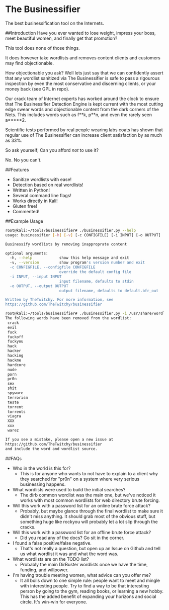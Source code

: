 # The Businessifier

The best businessification tool on the Internets.

##Introduction
Have you ever wanted to lose weight, impress your boss, meet beautiful women, and finally get that promotion?

This tool does none of those things.

It does however take wordlists and removes content clients and customers may find objectionable.

How objectionable you ask? Well lets just say that we can confidently assert that any wordlist sanitized via The Businessifier is safe to pass a rigourous inspection by even the most conservative and discerning clients, or your money back (see GPL in repo).

Our crack team of Internet experts has worked around the clock to ensure that The Businessifier Detection Engine is kept current with the most cutting edge swear words and objectionable content from the dark corners of the Nets. This includes words such as f\*\*k, p\*\*n, and even the rarely seen a\*\*\*\*\*2.

Scientific tests performed by real people wearing labs coats has shown that regular use of The Businessifier can increase client satisfaction by as much as 33%.

So ask yourself; Can you afford *not* to use it?

No. No you can't.

##Features
  - Sanitize wordlists with ease!
  - Detection based on real wordlists!
  - Written in Python!
  - Several command line flags!
  - Works directly in Kali!
  - Gluten free!
  - Commented!

##Example Usage
```sh
root@kali:~/tools/businessifier# ./businessifier.py --help
usage: businessifier [-h] [-v] [-c CONFIGFILE] [-i INPUT] [-o OUTPUT]

Businessify wordlists by removing inapproprate content

optional arguments:
  -h, --help            show this help message and exit
  -v, --version         show program's version number and exit
  -c CONFIGFILE, --configfile CONFIGFILE
                        override the default config file
  -i INPUT, --input INPUT
                        input filename, defaults to stdin
  -o OUTPUT, --output OUTPUT
                        output filename, defaults to default.bfr_out

Written by TheTwitchy. For more information, see
https://github.com/TheTwitchy/businessifier
```

```sh
root@kali:~/tools/businessifier# ./businessifier.py -i /usr/share/wordlists/dirb/common.txt -o ~/common_sanitized.txt
The following words have been removed from the wordlist:
 crack
 evil
 fuck
 fuckoff
 fuckyou
 hack
 hacker
 hacking
 hackme
 hardcore
 nude
 porn
 pr0n
 sex
 shit
 spyware
 terrorism
 teste
 torrent
 torrents
 viagra
 XXX
 xxx
 warez

If you see a mistake, please open a new issue at
https://github.com/TheTwitchy/businessifier
and include the word and wordlist source.

```

##FAQs
  - Who in the world is this for?
      - This is for anyone who wants to not have to explain to a client why they searched for "pr0n" on a system where very serious businessing happens.
  - What wordlists were used to build the initial searches?
      - The dirb common wordlist was the main one, but we've noticed it works with most common wordlists for web directory brute forcing.
  - Will this work with a password list for an online brute force attack?
      - Probably, but maybe glance through the final wordlist to make sure it didn't miss anything. It should grab most of the obvious stuff, but something huge like rockyou will probably let a lot slip through the cracks.
  - Will this work with a password list for an offline brute force attack?
      - Did you read any of the docs? Go sit in the corner.
  - I found a false positive/false negative.
      - That's not really a question, but open up an Issue on Github and tell us what wordlist it was and what the word was.
  - What wordlists are on the TODO list?
      - Probably the main DirBuster wordlists once we have the time, funding, and willpower.
  - I'm having trouble meeting women, what advice can you offer me?
      - It all boils down to one simple rule: people want to meet and mingle with interesting people. Try to find a way to be that interesting person by going to the gym, reading books, or learning a new hobby. This has the added benefit of expanding your horizons and social circle. It's win-win for everyone.


